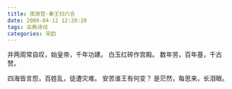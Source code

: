 ```yaml
---
title: 夜游宫·秦王扫六合
date: 2009-04-12 12:20:20
tags: 古典诗词
categories: 宋韵
---
```

并两周常自叹，始皇帝，千年功建。
白玉红砖作宫殿。
数年劳，百年基，千古赞。
    
四海皆言怨，百姓乱，徒遭灾难。
安苦谁王有何变？
是茫然，每思来，长泪眼。